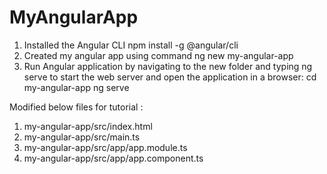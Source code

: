 
# MyAngularApp

 1. Installed the Angular CLI npm install -g @angular/cli
 2. Created my angular app using command ng new my-angular-app
 3. Run Angular application by navigating to the new folder and typing ng serve to start the web server and open the application in a browser:
      cd my-angular-app
      ng serve

 Modified below files for tutorial : 
   1. my-angular-app/src/index.html
   2. my-angular-app/src/main.ts
   3. my-angular-app/src/app/app.module.ts
   4. my-angular-app/src/app/app.component.ts
